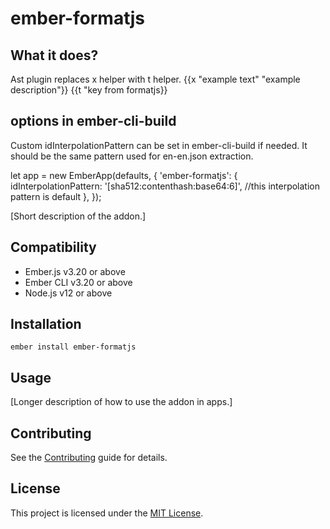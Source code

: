 ember-formatjs
==============================================================================

What it does?
------------------------------------------------------------------------------
Ast plugin replaces x helper with t helper.
{{x "example text" "example description"}}
{{t "key from formatjs}}

options in ember-cli-build
------------------------------------------------------------------------------
Custom idInterpolationPattern can be set in ember-cli-build if needed. It should be the same pattern used for en-en.json extraction.

let app = new EmberApp(defaults, {
  'ember-formatjs': {
    idInterpolationPattern: '[sha512:contenthash:base64:6]', //this interpolation pattern is default
  },
});



[Short description of the addon.]


Compatibility
------------------------------------------------------------------------------

* Ember.js v3.20 or above
* Ember CLI v3.20 or above
* Node.js v12 or above


Installation
------------------------------------------------------------------------------

```
ember install ember-formatjs
```


Usage
------------------------------------------------------------------------------

[Longer description of how to use the addon in apps.]


Contributing
------------------------------------------------------------------------------

See the [Contributing](CONTRIBUTING.md) guide for details.


License
------------------------------------------------------------------------------

This project is licensed under the [MIT License](LICENSE.md).
